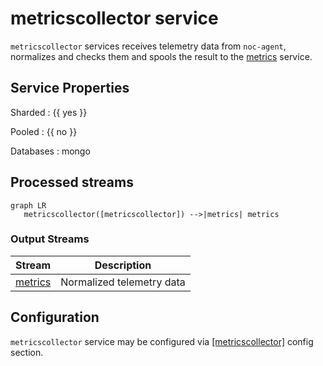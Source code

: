 # metricscollector service

`metricscollector` services receives telemetry data from `noc-agent`,
normalizes and checks them and spools the result to the [metrics](metrics.md)
service.

## Service Properties

Sharded
: {{ yes }}

Pooled
: {{ no }}

Databases
: mongo

## Processed streams

```mermaid
graph LR
   metricscollector([metricscollector]) -->|metrics| metrics
```

### Output Streams

| Stream                                           | Description               |
| ------------------------------------------------ | ------------------------- |
| [metrics](../../../streams-reference/metrics.md) | Normalized telemetry data |

## Configuration

`metricscollector` service may be configured via [[metricscollector]](../config/metricscollector.md)
config section.
